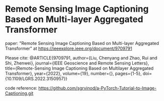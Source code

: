 # Remote Sensing Image Captioning Based on Multi-layer Aggregated Transformer
paper:
"Remote Sensing Image Captioning Based on Multi-layer Aggregated Transformer" at https://ieeexplore.ieee.org/document/9709791

Please cite:
@ARTICLE{9709791,
  author={Liu, Chenyang and Zhao, Rui and Shi, Zhenwei},
  journal={IEEE Geoscience and Remote Sensing Letters}, 
  title={Remote-Sensing Image Captioning Based on Multilayer Aggregated Transformer}, 
  year={2022},
  volume={19},
  number={},
  pages={1-5},
  doi={10.1109/LGRS.2022.3150957}}

code reference:
https://github.com/sgrvinod/a-PyTorch-Tutorial-to-Image-Captioning.git
